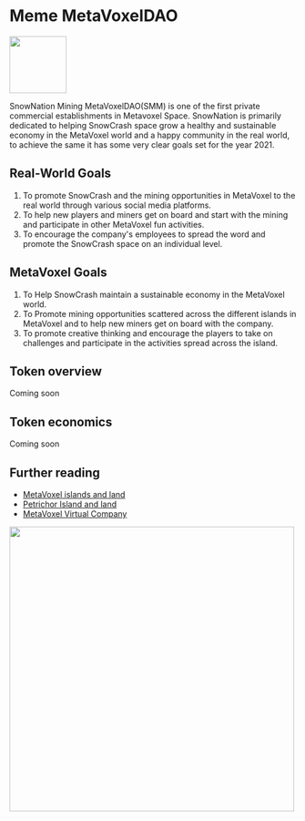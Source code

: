 # Meme MetaVoxelDAO

<img src="https://daos.snowcrash.space/daos/snownation/logo.png" width="100" />

SnowNation Mining MetaVoxelDAO(SMM) is one of the first private commercial establishments in Metavoxel Space. SnowNation is primarily dedicated to helping SnowCrash space grow a healthy and sustainable economy in the MetaVoxel world and a happy community in the real world, to achieve the same it has some very clear goals set for the year 2021.

## Real-World Goals
1. To promote SnowCrash and the mining opportunities in MetaVoxel to the real world through various social media platforms.
2. To help new players and miners get on board and start with the mining and participate in other MetaVoxel fun activities.
3. To encourage the company's employees to spread the word and promote the SnowCrash space on an individual level.

## MetaVoxel Goals
1. To Help SnowCrash maintain a sustainable economy in the MetaVoxel world.
2. To Promote mining opportunities scattered across the different islands in MetaVoxel and to help new miners get on board with the company.
3. To promote creative thinking and encourage the players to take on challenges and participate in the activities spread across the island. 


## Token overview

Coming soon

## Token economics

Coming soon

## Further reading

- [MetaVoxel islands and land](https://docs.snowcrash.finance/gameplay/islands-and-land)
- [Petrichor Island and land](https://docs.snowcrash.finance/gameplay/islands-and-land/petrichor-island)
- [MetaVoxel Virtual Company](https://docs.snowcrash.finance/gameplay/virtual-company)

<img src="https://daos.snowcrash.space/static/world_a1.svg" width="500" />